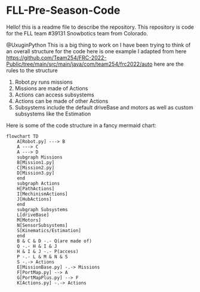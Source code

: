 ﻿# FLL-Pre-Season-Code

Hello! this is a readme file to describe the repository. This repository is code for the FLL team #39131 Snowbotics team from Colorado.

@UxuginPython
This is a big thing to work on I have been trying to think of an overall structure for the code 
here is one example I adapted from here https://github.com/Team254/FRC-2022-Public/tree/main/src/main/java/com/team254/frc2022/auto
here are the rules to the structure 
1. Robot.py runs missions
2. Missions are made of Actions
3. Actions can access subsystems
4. Actions can be made of other Actions
5. Subsystems include the default driveBase and motors as well as custom subsystems like the Estimation

Here is some of the code structure in a fancy mermaid chart:

```mermaid
flowchart TD
    A[Robot.py] ---> B
    A ---> C
    A ---> D
    subgraph Missions
    B[Mission1.py] 
    C[Mission2.py]
    D[Mission3.py]
    end
    subgraph Actions
    H[PathActions]
    I[MechinismActions]
    J[HubActions]
    end
    subgraph Subsystems
    L[driveBase]
    M[Motors]
    N[SensorSubsystems]
	S[Kinematics/Estimation]
    end
    B & C & D -.- Q(are made of)
    Q -.- H & I & J
    H & I & J -.- P(access)
    P -.- L & M & N & S
    S -.-> Actions
    E[MissionBase.py] -.-> Missions  
    F[PortMap.py] --> A
    G[PortMapPlus.py] --> F
    K[Actions.py] -.-> Actions

```
